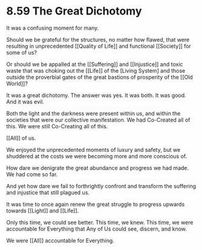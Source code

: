 # 8.59 The Great Dichotomy

It was a confusing moment for many.

Should we be grateful for the structures, no matter how flawed, that were resulting in unprecedented [[Quality of Life]] and functional [[Society]] for some of us?

Or should we be appalled at the [[Suffering]] and [[Injustice]] and toxic waste that was choking out the [[Life]] of the [Living System] and those outside the proverbial gates of the great bastions of prosperity of the [[Old World]]?

It was a great dichotomy. The answer was yes. It was both. It was good. And it was evil. 

Both the light and the darkness were present within us, and within the societies that were our collective manifestation. We had Co-Created all of this. We were still Co-Creating all of this. 

[[All]] of us. 

We enjoyed the unprecedented moments of luxury and safety, but we shuddered at the costs we were becoming more and more conscious of.

How dare we denigrate the great abundance and progress we had made. We had come so far.

And yet how dare we fail to forthrightly confront and transform the suffering and injustice that still plagued us.

It was time to once again renew the great struggle to progress upwards towards [[Light]] and [[Life]].

Only this time, we could see better. This time, we knew. This time, we were accountable for Everything that Any of Us could see, discern, and know. 

We were [[All]] accountable for Everything.